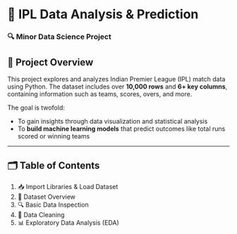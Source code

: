 # 🏏 IPL Data Analysis & Prediction  
### 🔍 Minor Data Science Project  

## 📘 Project Overview  
This project explores and analyzes Indian Premier League (IPL) match data using Python. The dataset includes over **10,000 rows** and **6+ key columns**, containing information such as teams, scores, overs, and more.  

The goal is twofold:  
- To gain insights through data visualization and statistical analysis  
- To **build machine learning models** that predict outcomes like total runs scored or winning teams

---

## 🗂️ Table of Contents  
1. 📥 Import Libraries & Load Dataset  
2. 🧾 Dataset Overview  
3. 🔍 Basic Data Inspection  
4. 🧹 Data Cleaning  
5. 📊 Exploratory Data Analysis (EDA)  
